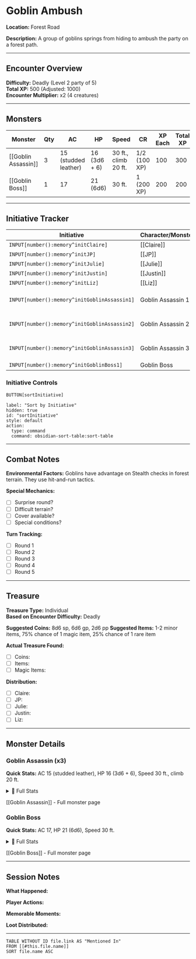 # Goblin Ambush

**Location:** Forest Road

**Description:** A group of goblins springs from hiding to ambush the party on a forest path.


---

## Encounter Overview

**Difficulty:** Deadly (Level 2 party of 5)  
**Total XP:** 500 (Adjusted: 1000)  
**Encounter Multiplier:** x2 (4 creatures)

---

## Monsters

| Monster | Qty | AC | HP | Speed | CR | XP Each | Total XP |
|---------|-----|----|----|-------|----|---------|---------|
| [[Goblin Assassin]] | 3 | 15 (studded leather) | 16 (3d6 + 6) | 30 ft., climb 20 ft. | 1/2 (100 XP) | 100 | 300 |
| [[Goblin Boss]] | 1 | 17 | 21 (6d6) | 30 ft. | 1 (200 XP) | 200 | 200 |

---

## Initiative Tracker

| Initiative                                   | Character/Monster | AC                   | HP                                                         | Notes                                       |
| -------------------------------------------- | ----------------- | -------------------- | ---------------------------------------------------------- | ------------------------------------------- |
| `INPUT[number():memory^initClaire]`          | [[Claire]]        | -                    | -                                                          | `INPUT[text():memory^notesClaire]`          |
| `INPUT[number():memory^initJP]`              | [[JP]]            | -                    | -                                                          | `INPUT[text():memory^notesJP]`              |
| `INPUT[number():memory^initJulie]`           | [[Julie]]         | -                    | -                                                          | `INPUT[text():memory^notesJulie]`           |
| `INPUT[number():memory^initJustin]`          | [[Justin]]        | -                    | -                                                          | `INPUT[text():memory^notesJustin]`          |
| `INPUT[number():memory^initLiz]`             | [[Liz]]           | -                    | -                                                          | `INPUT[text():memory^notesLiz]`             |
| `INPUT[number():memory^initGoblinAssassin1]` | Goblin Assassin 1 | 15 (studded leather) | `INPUT[number(defaultValue(16)):memory^hpGoblinAssassin1]` | `INPUT[text():memory^notesGoblinAssassin1]` |
| `INPUT[number():memory^initGoblinAssassin2]` | Goblin Assassin 2 | 15 (studded leather) | `INPUT[number(defaultValue(16)):memory^hpGoblinAssassin2]` | `INPUT[text():memory^notesGoblinAssassin2]` |
| `INPUT[number():memory^initGoblinAssassin3]` | Goblin Assassin 3 | 15 (studded leather) | `INPUT[number(defaultValue(16)):memory^hpGoblinAssassin3]` | `INPUT[text():memory^notesGoblinAssassin3]` |
| `INPUT[number():memory^initGoblinBoss1]`     | Goblin Boss       | 17                   | `INPUT[number(defaultValue(21)):memory^hpGoblinBoss1]`     | `INPUT[text():memory^notesGoblinBoss1]`     |

### Initiative Controls
`BUTTON[sortInitiative]`

```meta-bind-button
label: "Sort by Initiative"
hidden: true
id: "sortInitiative"
style: default
action:
  type: command
  command: obsidian-sort-table:sort-table
```

---

## Combat Notes

**Environmental Factors:**
Goblins have advantage on Stealth checks in forest terrain. They use hit-and-run tactics.

**Special Mechanics:**
- [ ] Surprise round?
- [ ] Difficult terrain?
- [ ] Cover available?
- [ ] Special conditions?

**Turn Tracking:**
- [ ] Round 1
- [ ] Round 2  
- [ ] Round 3
- [ ] Round 4
- [ ] Round 5

---
## Treasure

**Treasure Type:** Individual  
**Based on Encounter Difficulty:** Deadly

**Suggested Coins:** 8d6 sp, 6d6 gp, 2d6 pp
**Suggested Items:** 1-2 minor items, 75% chance of 1 magic item, 25% chance of 1 rare item

**Actual Treasure Found:**
- [ ] Coins: 
- [ ] Items: 
- [ ] Magic Items: 

**Distribution:**
- [ ] Claire: 
- [ ] JP: 
- [ ] Julie: 
- [ ] Justin: 
- [ ] Liz: 

---
## Monster Details

### Goblin Assassin (x3)

**Quick Stats:** AC 15 (studded leather), HP 16 (3d6 + 6), Speed 30 ft., climb 20 ft.

<details>
<summary>📖 Full Stats</summary>

**STR/DEX/CON/INT/WIS/CHA:** 8/16/14/10/10/8

**Saving Throws:** _None_
**Skills:** Stealth +7
**Damage Resistances:** _None_
**Damage Immunities:** _None_
**Condition Immunities:** _None_
**Senses:** darkvision 60 ft., passive Perception 10
**Languages:** Common, Goblin

**Traits:**
Backstab. When the assassin has advantage on their attack roll against a creature who isn't a Construct or an Undead, their attacks deal an extra 3 (1d6) damage and inflict a bleeding wound on the target that lasts until the bleeding creature regains at least 1 hit point. A bleeding creature loses 2 hit points for each bleeding wound they have at the start of their turn. Any creature who can reach the target can use an action to stanch all the target's wounds, ending the effect.
Crafty. The assassin doesn't provoke opportunity attacks when they move out of an enemy's reach.

**Actions:**
Scimitar. Melee Weapon Attack: +5 to hit, reach 5 ft., one target. Hit: 6 (1d6 + 3) slashing damage.
Dagger. Melee or Ranged Weapon Attack: +5 to hit, reach 5 ft. or range 20/60 ft., one target. Hit: 5 (1d4 + 3) piercing damage.
Summon Shadows (1/Day). A 10-foot-radius sphere of magical darkness emanates from a point the assassin can see for 1 minute. The darkness spreads around corners. Except for the assassin, a creature with darkvision can't see through this darkness, and mundane light can't illuminate it. At the start of their turn, the assassin can move the darkness up to 30 feet to a point they can see (no action required). If the assassin takes damage, the effect ends.



</details>

[[Goblin Assassin]] - Full monster page

### Goblin Boss 

**Quick Stats:** AC 17, HP 21 (6d6), Speed 30 ft.

<details>
<summary>📖 Full Stats</summary>

**STR/DEX/CON/INT/WIS/CHA:** 10/15/10/10/8/10

**Saving Throws:** _None_
**Skills:** Stealth +6
**Damage Resistances:** _None_
**Damage Immunities:** _None_
**Condition Immunities:** _None_
**Senses:** darkvision 60 ft., passive Perception 9
**Languages:** Common, Goblin

**Traits:**
_No traits listed._

**Actions:**
Multiattack. The goblin makes two attacks, using Scimitar or Shortbow in any combination.
Scimitar. Melee Attack Roll: +4, reach 5 ft. Hit: 5 (1d6 + 2) Slashing damage, plus 2 (1d4) Slashing damage if the attack roll had Advantage.
Shortbow. Ranged Attack Roll: +4, range 80/320 ft. Hit: 5 (1d6 + 2) Piercing damage, plus 2 (1d4) Piercing damage if the attack roll had Advantage.



</details>

[[Goblin Boss]] - Full monster page


---

## Session Notes

**What Happened:**


**Player Actions:**


**Memorable Moments:**


**Loot Distributed:**


---

```dataview
TABLE WITHOUT ID file.link AS "Mentioned In"
FROM [[#this.file.name]]
SORT file.name ASC
```
